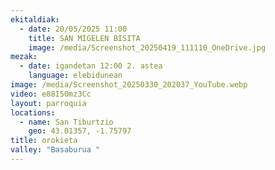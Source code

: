 ```yaml
---
ekitaldiak:
  - date: 20/05/2025 11:00
    title: SAN MIGELEN BISITA
    image: /media/Screenshot_20250419_111110_OneDrive.jpg
mezak:
  - date: igandetan 12:00 2. astea
    language: elebidunean
image: /media/Screenshot_20250330_202037_YouTube.webp
video: e88I50mz3Cc
layout: parroquia
locations:
  - name: San Tiburtzio
    geo: 43.01357, -1.75797
title: orokieta
valley: "Basaburua "
---
```

